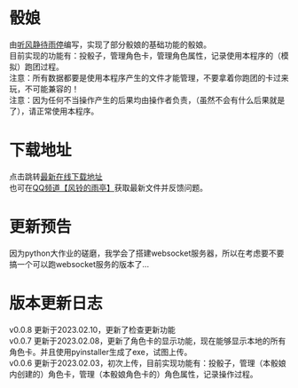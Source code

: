 # 骰娘
由[听风静待雨停](https://space.bilibili.com/484411010)编写，实现了部分骰娘的基础功能的骰娘。  
目前实现的功能有：投骰子，管理角色卡，管理角色属性，记录使用本程序的（模拟）跑团过程。  
注意：所有数据都要是使用本程序产生的文件才能管理，不要拿着你跑团的卡过来玩，不可能兼容的！  
注意：因为任何不当操作产生的后果均由操作者负责，（虽然不会有什么后果就是了），请正常使用本程序。
# 下载地址
点击跳转[最新在线下载地址](https://github.com/lingfengyu-dreaming/lingfengyu-dreaming/releases/tag/touniang0.0.8)  
也可在[QQ频道【风铃的雨亭】](https://pd.qq.com/s/3a0mynd43)获取最新文件并反馈问题。
# 更新预告
因为python大作业的磋磨，我学会了搭建websocket服务器，所以在考虑要不要搞一个可以跑websocket服务的版本了...
# 版本更新日志
v0.0.8 更新于2023.02.10，更新了检查更新功能  
v0.0.7 更新于2023.02.08，更新了角色卡的显示功能，现在能够显示本地的所有角色卡。并且使用pyinstaller生成了exe，试图上传。  
v0.0.6 更新于2023.02.03，初次上传，目前实现功能有：投骰子，管理（本骰娘内创建的）角色卡，管理（本骰娘角色卡的）角色属性，记录操作过程。

